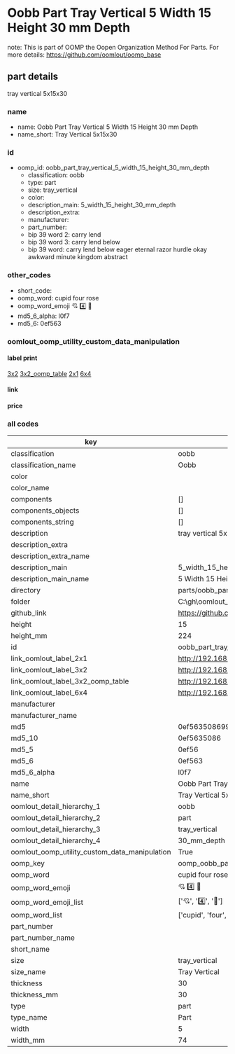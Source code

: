 # Oobb Part Tray Vertical 5 Width 15 Height 30 mm Depth  

note: This is part of OOMP the Oopen Organization Method For Parts. For more details: https://github.com/oomlout/oomp_base

##  part details
  



tray vertical 5x15x30



### name
* name: Oobb Part Tray Vertical 5 Width 15 Height 30 mm Depth
* name_short: Tray Vertical 5x15x30 
### id
* oomp_id: oobb_part_tray_vertical_5_width_15_height_30_mm_depth
  * classification: oobb
  * type: part
  * size: tray_vertical
  * color: 
  * description_main: 5_width_15_height_30_mm_depth
  * description_extra: 
  * manufacturer: 
  * part_number: 
  * bip 39 word 2: carry lend
  * bip 39 word 3: carry lend below
  * bip 39 word: carry lend below eager eternal razor hurdle okay awkward minute kingdom abstract

### other_codes
* short_code: 
* oomp_word: cupid four rose
* oomp_word_emoji :cupid: :four: :rose:
* md5_6_alpha: l0f7
* md5_6: 0ef563






### oomlout_oomp_utility_custom_data_manipulation
#### label print
[3x2](http://192.168.1.245:1112/?label=oomp%20l0f7)
[3x2_oomp_table](http://192.168.1.108:1112/?label=oomp%20l0f7)
[2x1](http://192.168.1.242:1112/?label=oomp%20l0f7)
[6x4](http://192.168.1.55:1112/?label=oomp%20l0f7)    

#### link

                              

#### price







### all codes 
| key | value |  
| --- | --- |  
| classification | oobb |  
| classification_name | Oobb |  
| color |  |  
| color_name |  |  
| components | [] |  
| components_objects | [] |  
| components_string | [] |  
| description | tray vertical 5x15x30 |  
| description_extra |  |  
| description_extra_name |  |  
| description_main | 5_width_15_height_30_mm_depth |  
| description_main_name | 5 Width 15 Height 30 mm Depth |  
| directory | parts/oobb_part_tray_vertical_5_width_15_height_30_mm_depth |  
| folder | C:\gh\oomlout_oobb_version_4_generated_parts\parts\oobb_part_tray_vertical_5_width_15_height_30_mm_depth |  
| github_link | https://github.com/oomlout/oomlout_oomp_part_src/tree/main/parts/oobb_part_tray_vertical_5_width_15_height_30_mm_depth |  
| height | 15 |  
| height_mm | 224 |  
| id | oobb_part_tray_vertical_5_width_15_height_30_mm_depth |  
| link_oomlout_label_2x1 | http://192.168.1.242:1112/?label=oomp%20l0f7 |  
| link_oomlout_label_3x2 | http://192.168.1.245:1112/?label=oomp%20l0f7 |  
| link_oomlout_label_3x2_oomp_table | http://192.168.1.108:1112/?label=oomp%20l0f7 |  
| link_oomlout_label_6x4 | http://192.168.1.55:1112/?label=oomp%20l0f7 |  
| manufacturer |  |  
| manufacturer_name |  |  
| md5 | 0ef563508699edf2caa6c44e299ff917 |  
| md5_10 | 0ef5635086 |  
| md5_5 | 0ef56 |  
| md5_6 | 0ef563 |  
| md5_6_alpha | l0f7 |  
| name | Oobb Part Tray Vertical 5 Width 15 Height 30 mm Depth |  
| name_short | Tray Vertical 5x15x30  |  
| oomlout_detail_hierarchy_1 | oobb |  
| oomlout_detail_hierarchy_2 | part |  
| oomlout_detail_hierarchy_3 | tray_vertical |  
| oomlout_detail_hierarchy_4 | 30_mm_depth |  
| oomlout_oomp_utility_custom_data_manipulation | True |  
| oomp_key | oomp_oobb_part_tray_vertical_5_width_15_height_30_mm_depth |  
| oomp_word | cupid four rose |  
| oomp_word_emoji | :cupid: :four: :rose: |  
| oomp_word_emoji_list | [':cupid:', ':four:', ':rose:'] |  
| oomp_word_list | ['cupid', 'four', 'rose'] |  
| part_number |  |  
| part_number_name |  |  
| short_name |  |  
| size | tray_vertical |  
| size_name | Tray Vertical |  
| thickness | 30 |  
| thickness_mm | 30 |  
| type | part |  
| type_name | Part |  
| width | 5 |  
| width_mm | 74 |  
